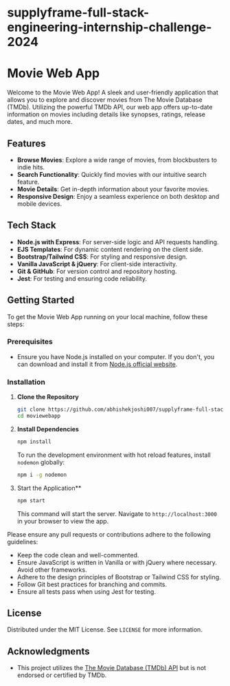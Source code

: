 # supplyframe-full-stack-engineering-internship-challenge-2024

# Movie Web App

Welcome to the Movie Web App! A sleek and user-friendly application that allows you to explore and discover movies from The Movie Database (TMDb). Utilizing the powerful TMDb API, our web app offers up-to-date information on movies including details like synopses, ratings, release dates, and much more.

## Features

- **Browse Movies**: Explore a wide range of movies, from blockbusters to indie hits.
- **Search Functionality**: Quickly find movies with our intuitive search feature.
- **Movie Details**: Get in-depth information about your favorite movies.
- **Responsive Design**: Enjoy a seamless experience on both desktop and mobile devices.

## Tech Stack

- **Node.js with Express**: For server-side logic and API requests handling.
- **EJS Templates**: For dynamic content rendering on the client side.
- **Bootstrap/Tailwind CSS**: For styling and responsive design.
- **Vanilla JavaScript & jQuery**: For client-side interactivity.
- **Git & GitHub**: For version control and repository hosting.
- **Jest**: For testing and ensuring code reliability.

## Getting Started

To get the Movie Web App running on your local machine, follow these steps:

### Prerequisites

- Ensure you have Node.js installed on your computer. If you don't, you can download and install it from [Node.js official website](https://nodejs.org/).

### Installation

1. **Clone the Repository**

   ```sh
   git clone https://github.com/abhishekjoshi007/supplyframe-full-stack-engineering-internship-challenge-2024
   cd moviewebapp
   ```

2. **Install Dependencies**

   ```sh
   npm install
   ```

   To run the development environment with hot reload features, install `nodemon` globally:

   ```sh
   npm i -g nodemon
   ```

3. Start the Application**

   ```sh
   npm start
   ```

   This command will start the server. Navigate to `http://localhost:3000` in your browser to view the app.


Please ensure any pull requests or contributions adhere to the following guidelines:

- Keep the code clean and well-commented.
- Ensure JavaScript is written in Vanilla or with jQuery where necessary. Avoid other frameworks.
- Adhere to the design principles of Bootstrap or Tailwind CSS for styling.
- Follow Git best practices for branching and commits.
- Ensure all tests pass when using Jest for testing.

## License

Distributed under the MIT License. See `LICENSE` for more information.

## Acknowledgments

- This project utilizes the [The Movie Database (TMDb) API](https://developer.themoviedb.org/) but is not endorsed or certified by TMDb.

